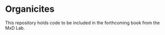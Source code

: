 Organicites
===========

This repository holds code to be included in the forthcoming book from the MxD Lab.  
